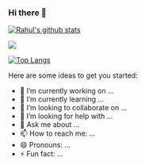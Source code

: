 ### Hi there 👋

<!--
**rahul1205/rahul1205** is a ✨ _special_ ✨ repository because its `README.md` (this file) appears on your GitHub profile.
### Hi there 👋 -->

[![Rahul's github stats](https://github-readme-stats.vercel.app/api?username=rahul1205&theme=nightowl&count_private=true&show_icons=true)](https://github.com/rahul1205)<br>

<img src="https://user-images.githubusercontent.com/5713670/87202985-820dcb80-c2b6-11ea-9f56-7ec461c497c3.gif"></img><br>

[![Top Langs](https://github-readme-stats.vercel.app/api/top-langs/?username=rahul1205&theme=nightowl&layout=compact)](https://github.com/rahul1205/github-readme-stats)<br>



Here are some ideas to get you started:

- 🔭 I’m currently working on ...
- 🌱 I’m currently learning ...
- 👯 I’m looking to collaborate on ...
- 🤔 I’m looking for help with ...
- 💬 Ask me about ...
- 📫 How to reach me: ...
- 😄 Pronouns: ...
- ⚡ Fun fact: ...
